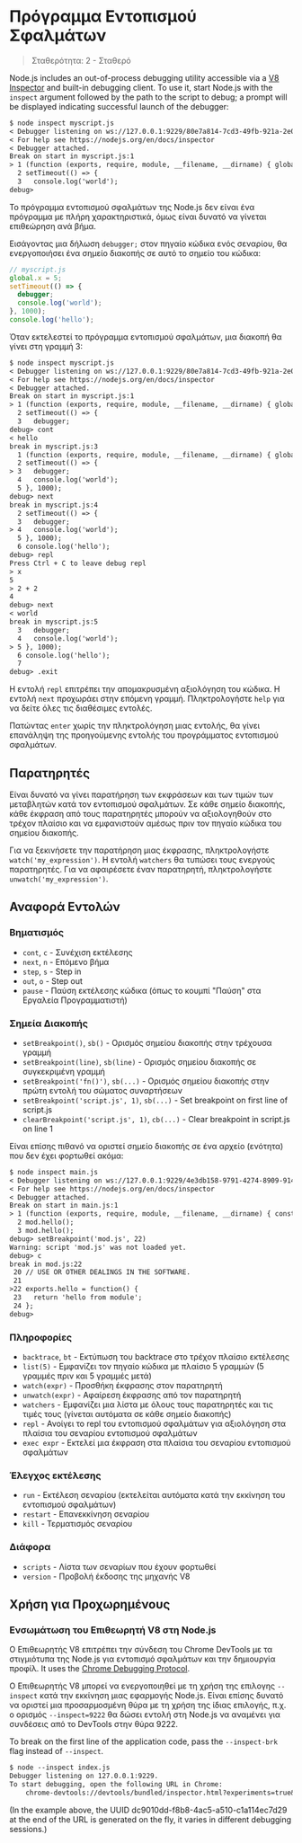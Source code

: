 # Πρόγραμμα Εντοπισμού Σφαλμάτων

<!--introduced_in=v0.9.12-->

> Σταθερότητα: 2 - Σταθερό

<!-- type=misc -->

Node.js includes an out-of-process debugging utility accessible via a [V8 Inspector](#debugger_v8_inspector_integration_for_node_js) and built-in debugging client. To use it, start Node.js with the `inspect` argument followed by the path to the script to debug; a prompt will be displayed indicating successful launch of the debugger:

```txt
$ node inspect myscript.js
< Debugger listening on ws://127.0.0.1:9229/80e7a814-7cd3-49fb-921a-2e02228cd5ba
< For help see https://nodejs.org/en/docs/inspector
< Debugger attached.
Break on start in myscript.js:1
> 1 (function (exports, require, module, __filename, __dirname) { global.x = 5;
  2 setTimeout(() => {
  3   console.log('world');
debug>
```

Το πρόγραμμα εντοπισμού σφαλμάτων της Node.js δεν είναι ένα πρόγραμμα με πλήρη χαρακτηριστικά, όμως είναι δυνατό να γίνεται επιθεώρηση ανά βήμα.

Εισάγοντας μια δήλωση `debugger;` στον πηγαίο κώδικα ενός σεναρίου, θα ενεργοποιήσει ένα σημείο διακοπής σε αυτό το σημείο του κώδικα:

<!-- eslint-disable no-debugger -->

```js
// myscript.js
global.x = 5;
setTimeout(() => {
  debugger;
  console.log('world');
}, 1000);
console.log('hello');
```

Όταν εκτελεστεί το πρόγραμμα εντοπισμού σφαλμάτων, μια διακοπή θα γίνει στη γραμμή 3:

```txt
$ node inspect myscript.js
< Debugger listening on ws://127.0.0.1:9229/80e7a814-7cd3-49fb-921a-2e02228cd5ba
< For help see https://nodejs.org/en/docs/inspector
< Debugger attached.
Break on start in myscript.js:1
> 1 (function (exports, require, module, __filename, __dirname) { global.x = 5;
  2 setTimeout(() => {
  3   debugger;
debug> cont
< hello
break in myscript.js:3
  1 (function (exports, require, module, __filename, __dirname) { global.x = 5;
  2 setTimeout(() => {
> 3   debugger;
  4   console.log('world');
  5 }, 1000);
debug> next
break in myscript.js:4
  2 setTimeout(() => {
  3   debugger;
> 4   console.log('world');
  5 }, 1000);
  6 console.log('hello');
debug> repl
Press Ctrl + C to leave debug repl
> x
5
> 2 + 2
4
debug> next
< world
break in myscript.js:5
  3   debugger;
  4   console.log('world');
> 5 }, 1000);
  6 console.log('hello');
  7
debug> .exit
```

Η εντολή `repl` επιτρέπει την απομακρυσμένη αξιολόγηση του κώδικα. Η εντολή `next` προχωράει στην επόμενη γραμμή. Πληκτρολογήστε `help` για να δείτε όλες τις διαθέσιμες εντολές.

Πατώντας `enter` χωρίς την πληκτρολόγηση μιας εντολής, θα γίνει επανάληψη της προηγούμενης εντολής του προγράμματος εντοπισμού σφαλμάτων.

## Παρατηρητές

Είναι δυνατό να γίνει παρατήρηση των εκφράσεων και των τιμών των μεταβλητών κατά τον εντοπισμού σφαλμάτων. Σε κάθε σημείο διακοπής, κάθε έκφραση από τους παρατηρητές μπορούν να αξιολογηθούν στο τρέχον πλαίσιο και να εμφανιστούν αμέσως πριν τον πηγαίο κώδικα του σημείου διακοπής.

Για να ξεκινήσετε την παρατήρηση μιας έκφρασης, πληκτρολογήστε `watch('my_expression')`. Η εντολή `watchers` θα τυπώσει τους ενεργούς παρατηρητές. Για να αφαιρέσετε έναν παρατηρητή, πληκτρολογήστε `unwatch('my_expression')`.

## Αναφορά Εντολών

### Βηματισμός

* `cont`, `c` - Συνέχιση εκτέλεσης
* `next`, `n` - Επόμενο βήμα
* `step`, `s` - Step in
* `out`, `o` - Step out
* `pause` - Παύση εκτέλεσης κώδικα (όπως το κουμπί "Παύση" στα Εργαλεία Προγραμματιστή)

### Σημεία Διακοπής

* `setBreakpoint()`, `sb()` - Ορισμός σημείου διακοπής στην τρέχουσα γραμμή
* `setBreakpoint(line)`, `sb(line)` - Ορισμός σημείου διακοπής σε συγκεκριμένη γραμμή
* `setBreakpoint('fn()')`, `sb(...)` - Ορισμός σημείου διακοπής στην πρώτη εντολή του σώματος συναρτήσεων
* `setBreakpoint('script.js', 1)`, `sb(...)` - Set breakpoint on first line of script.js
* `clearBreakpoint('script.js', 1)`, `cb(...)` - Clear breakpoint in script.js on line 1

Είναι επίσης πιθανό να οριστεί σημείο διακοπής σε ένα αρχείο (ενότητα) που δεν έχει φορτωθεί ακόμα:

```txt
$ node inspect main.js
< Debugger listening on ws://127.0.0.1:9229/4e3db158-9791-4274-8909-914f7facf3bd
< For help see https://nodejs.org/en/docs/inspector
< Debugger attached.
Break on start in main.js:1
> 1 (function (exports, require, module, __filename, __dirname) { const mod = require('./mod.js');
  2 mod.hello();
  3 mod.hello();
debug> setBreakpoint('mod.js', 22)
Warning: script 'mod.js' was not loaded yet.
debug> c
break in mod.js:22
 20 // USE OR OTHER DEALINGS IN THE SOFTWARE.
 21
>22 exports.hello = function() {
 23   return 'hello from module';
 24 };
debug>
```

### Πληροφορίες

* `backtrace`, `bt` - Εκτύπωση του backtrace στο τρέχον πλαίσιο εκτέλεσης
* `list(5)` - Εμφανίζει τον πηγαίο κώδικα με πλαίσιο 5 γραμμών (5 γραμμές πριν και 5 γραμμές μετά)
* `watch(expr)` - Προσθήκη έκφρασης στον παρατηρητή
* `unwatch(expr)` - Αφαίρεση έκφρασης από τον παρατηρητή
* `watchers` - Εμφανίζει μια λίστα με όλους τους παρατηρητές και τις τιμές τους (γίνεται αυτόματα σε κάθε σημείο διακοπής)
* `repl` - Ανοίγει το repl του εντοπισμού σφαλμάτων για αξιολόγηση στα πλαίσια του σεναρίου εντοπισμού σφαλμάτων
* `exec expr` - Εκτελεί μια έκφραση στα πλαίσια του σεναρίου εντοπισμού σφαλμάτων

### Έλεγχος εκτέλεσης

* `run` - Εκτέλεση σεναρίου (εκτελείται αυτόματα κατά την εκκίνηση του εντοπισμού σφαλμάτων)
* `restart` - Επανεκκίνηση σεναρίου
* `kill` - Τερματισμός σεναρίου

### Διάφορα

* `scripts` - Λίστα των σεναρίων που έχουν φορτωθεί
* `version` - Προβολή έκδοσης της μηχανής V8

## Χρήση για Προχωρημένους

### Ενσωμάτωση του Επιθεωρητή V8 στη Node.js

Ο Επιθεωρητής V8 επιτρέπει την σύνδεση του Chrome DevTools με τα στιγμιότυπα της Node.js για εντοπισμό σφαλμάτων και την δημιουργία προφίλ. It uses the [Chrome Debugging Protocol](https://chromedevtools.github.io/debugger-protocol-viewer/).

Ο Επιθεωρητής V8 μπορεί να ενεργοποιηθεί με τη χρήση της επιλογης `--inspect` κατά την εκκίνηση μιας εφαρμογής Node.js. Είναι επίσης δυνατό να οριστεί μια προσαρμοσμένη θύρα με τη χρήση της ίδιας επιλογής, π.χ. ο ορισμός `--inspect=9222` θα δώσει εντολή στη Node.js να αναμένει για συνδέσεις από το DevTools στην θύρα 9222.

To break on the first line of the application code, pass the `--inspect-brk` flag instead of `--inspect`.

```txt
$ node --inspect index.js
Debugger listening on 127.0.0.1:9229.
To start debugging, open the following URL in Chrome:
    chrome-devtools://devtools/bundled/inspector.html?experiments=true&v8only=true&ws=127.0.0.1:9229/dc9010dd-f8b8-4ac5-a510-c1a114ec7d29
```

(In the example above, the UUID dc9010dd-f8b8-4ac5-a510-c1a114ec7d29 at the end of the URL is generated on the fly, it varies in different debugging sessions.)